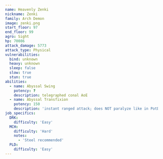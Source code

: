 ```yaml
---
name: Heavenly Zenki
nickname: Zenki
family: Arch Demon
image: zenki.png
start_floor: 97
end_floor: 99
agro: Sight
hp: 70086
attack_damage: 5773
attack_type: Physical
vulnerabilities:
  bind: unknown
  heavy: unknown
  sleep: false
  slow: true
  stun: true
abilities:
  - name: Abyssal Swing
    potency: ?
    description: telegraphed conal AoE
  - name: Abyssal Transfixion
    potency: 150
    description: 'instant ranged attack; does NOT paralyze like in PotD'
job_specifics:
  DRK:
    difficulty: 'Easy'
  MCH:
    difficulty: 'Hard'
    notes:
      - 'Steel recommended'
  PLD:
    difficulty: 'Easy'
---
```

